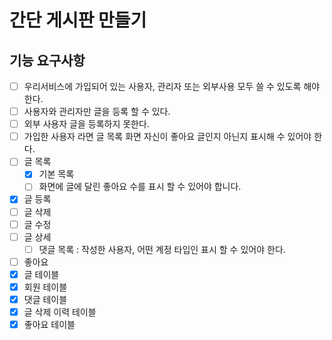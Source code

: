 # 간단 게시판 만들기

## 기능 요구사항
* [ ] 우리서비스에 가입되어 있는 사용자, 관리자 또는 외부사용 모두 쓸 수 있도록 해야 한다.
* [ ] 사용자와 관리자만 글을 등록 할 수 있다.
* [ ] 외부 사용자 글을 등록하지 못한다.
* [ ] 가입한 사용자 라면 글 목록 화면 자신이 좋아요  글인지 아닌지 표시해  수 있어야 한다.
* [ ] 글 목록
  * [x] 기본 목록
  * [ ] 화면에 글에 달린 좋아요 수를 표시 할 수 있어야 합니다.
* [x] 글 등록
* [ ] 글 삭제
* [ ] 글 수정
* [ ] 글 상세
  * [ ] 댓글 목록 : 작성한 사용자, 어떤 계정 타입인 표시 할 수 있어야 한다. 
* [ ] 좋아요
* [x] 글 테이블
* [x] 회원 테이블
* [x] 댓글 테이블
* [x] 글 삭제 이력 테이블
* [x] 좋아요 테이블